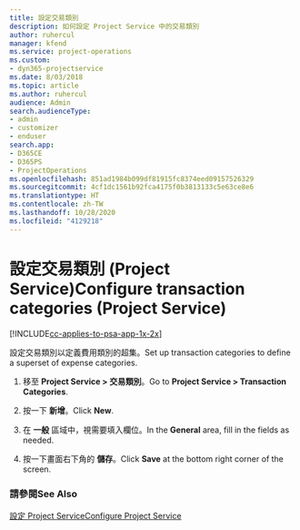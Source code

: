 ```yaml
---
title: 設定交易類別
description: 如何設定 Project Service 中的交易類別
author: ruhercul
manager: kfend
ms.service: project-operations
ms.custom:
- dyn365-projectservice
ms.date: 8/03/2018
ms.topic: article
ms.author: ruhercul
audience: Admin
search.audienceType:
- admin
- customizer
- enduser
search.app:
- D365CE
- D365PS
- ProjectOperations
ms.openlocfilehash: 851ad1984b099df81915fc8374eed09157526329
ms.sourcegitcommit: 4cf1dc1561b92fca4175f0b3813133c5e63ce8e6
ms.translationtype: HT
ms.contentlocale: zh-TW
ms.lasthandoff: 10/28/2020
ms.locfileid: "4129218"
---
```

# <a name="configure-transaction-categories-project-service"></a><span data-ttu-id="7b4a4-103">設定交易類別 (Project Service)</span><span class="sxs-lookup"><span data-stu-id="7b4a4-103">Configure transaction categories (Project Service)</span></span>

[!INCLUDE[cc-applies-to-psa-app-1x-2x](../includes/cc-applies-to-psa-app-1x-2x.md)]

<span data-ttu-id="7b4a4-104">設定交易類別以定義費用類別的超集。</span><span class="sxs-lookup"><span data-stu-id="7b4a4-104">Set up transaction categories to define a superset of expense categories.</span></span>  
  
1.  <span data-ttu-id="7b4a4-105">移至 **Project Service > 交易類別**。</span><span class="sxs-lookup"><span data-stu-id="7b4a4-105">Go to **Project Service > Transaction Categories**.</span></span>  
  
2.  <span data-ttu-id="7b4a4-106">按一下 **新增**。</span><span class="sxs-lookup"><span data-stu-id="7b4a4-106">Click **New**.</span></span>  
  
3.  <span data-ttu-id="7b4a4-107">在 **一般** 區域中，視需要填入欄位。</span><span class="sxs-lookup"><span data-stu-id="7b4a4-107">In the **General** area, fill in the fields as needed.</span></span>  
  
4.  <span data-ttu-id="7b4a4-108">按一下畫面右下角的 **儲存**。</span><span class="sxs-lookup"><span data-stu-id="7b4a4-108">Click **Save** at the bottom right corner of the screen.</span></span>  
  
### <a name="see-also"></a><span data-ttu-id="7b4a4-109">請參閱</span><span class="sxs-lookup"><span data-stu-id="7b4a4-109">See Also</span></span>  
 [<span data-ttu-id="7b4a4-110">設定 Project Service</span><span class="sxs-lookup"><span data-stu-id="7b4a4-110">Configure Project Service</span></span>](../psa/configure.md)
